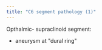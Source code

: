 ```yaml
---
title: "C6 segment pathology (1)"
---
```

Opthalmic- supraclinoid segment:
- aneurysm at &quot;dural ring&quot;

